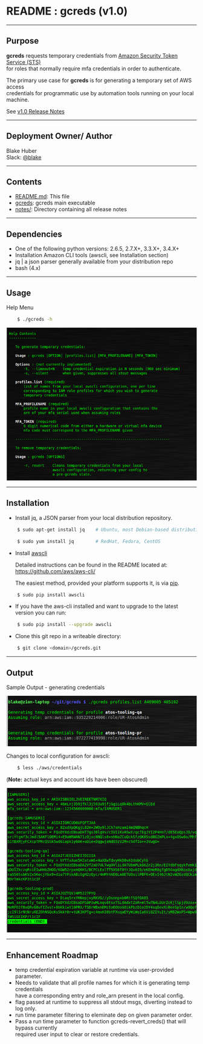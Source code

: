 # README :  gcreds (v1.0)
* * *

## Purpose ##

**gcreds** requests temporary credentials from [Amazon Security Token Service (STS)](http://docs.aws.amazon.com/STS/latest/APIReference/Welcome.html)  
for roles that normally require mfa credentials in order to authenticate.  

The primary use case for **gcreds** is for generating a temporary set of AWS access  
credentials for programmatic use by automation tools running on your local machine.

See [v1.0 Release Notes](./notes/release_v1.0.md)

* * * 

## Deployment Owner/ Author ##

Blake Huber  
Slack: [@blake](https://mpcaws.slack.com/team/blake)  

* * * 

## Contents ##

* [README.md](./README.md):  This file
* [gcreds](./gcreds):  gcreds main executable
* [notes/](./notes/):  Directory containing all release notes

* * * 

## Dependencies ##

- One of the following python versions: 2.6.5, 2.7.X+, 3.3.X+, 3.4.X+
- Installation Amazon CLI tools (awscli, see Installation section)
- jq | a json parser generally available from your distribution repo
- bash (4.x)

* * *

## Usage ##

Help Menu

```bash
    $ ./gcreds -h  
```

![help-menu](./.images/help-menu.png)

* * *

## Installation ##

* Install jq, a JSON parser from your local distribution repository.

```bash
    $ sudo apt-get install jq    # Ubuntu, most Debian-based distributions
```
```bash
    $ sudo yum install jq        # RedHat, Fedora, CentOS 
```

* Install [awscli](https://github.com/aws/aws-cli/)
    
    Detailed instructions can be found in the README located at:
    https://github.com/aws/aws-cli/

    The easiest method, provided your platform supports it, is via [pip](http://www.pip-installer.org/en/latest).

```bash
    $ sudo pip install awscli
```

* If you have the aws-cli installed and want to upgrade to the latest version you can run:

```bash
    $ sudo pip install --upgrade awscli
```

* Clone this git repo in a writeable directory:

```bash
    $ git clone <domain>/gcreds.git
```


* * *

## Output ##

Sample Output - generating credentials

![gcreds output](./.images/sample-output.png)

Changes to local configuration for awscli:  

```bash
    $ less ./aws/credentials
```  

(**Note:** actual keys and account ids have been obscured)

![aws example credentials file](./.images/credentials.png)

* * * 

## Enhancement Roadmap ##

* temp credential expiration variable at runtime via user-provided parameter.
* Needs to validate that all profile names for which it is generating temp credentials  
have a corresponding entry and role_arn present in the local config.
* flag passed at runtime to suppress all stdout msgs, diverting instead to log only.
* run time parameter filtering to eleminate dep on given parameter order.
* Pass a run time parameter to function gcreds-revert_creds() that will bypass currently  
required user input to clear or restore credentials.